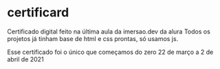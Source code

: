 # certificard

Certificado digital feito na última aula da imersao.dev da alura
Todos os projetos já tinham base de html e css prontas, só usamos js.

Esse certificado foi o único que começamos do zero
22 de março a 2 de abril de 2021
